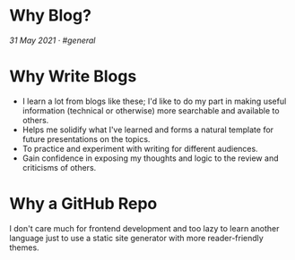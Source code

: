 # Why Blog?

_31 May 2021 · #general_

# Why Write Blogs
- I learn a lot from blogs like these; I'd like to do my part in making useful information (technical or otherwise) more searchable and available to others.
- Helps me solidify what I've learned and forms a natural template for future presentations on the topics.
- To practice and experiment with writing for different audiences.
- Gain confidence in exposing my thoughts and logic to the review and criticisms of others.

# Why a GitHub Repo
I don't care much for frontend development and too lazy to learn another language just to use a static site generator with more reader-friendly themes.
